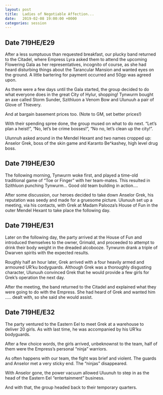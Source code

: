 ```yaml
---
layout: post
title:  Ladies of Negotiable Affection...
date:   2019-02-08 19:00:00 +0000
categories: session
---
```


## Date 719HE/E29

After a less sumptuous than requested breakfast, our plucky band returned to the Citadel, where Empress Lyra asked them to attend the upcoming Flowering Gala as her representatives, incognito of course, as she had heard disturbing things about the Tarancular Mansion and wanted eyes on the ground. A little bartering for payment occurred and 50gp was agreed upon.

As there were a few days until the Gala started, the group decided to do what everyone does in the great City of Hylur, shopping! Tynwurm bought an axe called Storm Sunder, Szithluon a Venom Bow and Ulunuuh a pair of Glove of Thievery.

And at bargain basement prices too. (Note to GM, set better prices!)

With their spending spree done, the group mused on what to do next. “Let’s plan a heist!”,  “No, let’s be crime bosses!”, “No no, let’s clean up the city!”.

Ulunnuh asked around in the Mendel Hexant and two names cropped up: Anselor Grek, boss of the skin game and Karanto Be^kashey, high level drug boss.
## Date 719HE/E30

The following morning, Tynwurm woke first, and played a time-old traditional game of “Toe or Finger” with her team-mates. This resulted in Szithluon punching Tynwurm… Good old team building in action….

After some discussion, our heroes decided to take down Anselor Grek, his reputation was seedy and made for a gruesome picture. Ulunuuh set up a meeting, via his contacts, with Grek at Madam Palooza’s House of Fun in the outer Mendel Hexant to take place the following day.

## Date 719HE/E31

Later on the following day, the party arrived at the House of Fun and introduced themselves to the owner, Grimald, and proceeded to attempt to drink their body weight in the dreaded alcobooze. Tynwurm drank a triple of Dwarven spirits with the expected results.

Roughly half an hour later, Grek arrived with a four heavily armed and armoured UR’ku bodyguards. Although Grek was a thoroughly disgusting character, Ulunuuh convinced Grek that he would provide a few girls for Grek’s operation the next day.

After the meeting, the band returned to the Citadel and explained what they were going to do with the Empress. She had heard of Grek and wanted him ….. dealt with, so she said she would assist.

## Date 719HE/E32

The party ventured to the Eastern Eel to meet Grek at a warehouse to deliver 20 girls. As with last time, he was accompanied by his UR’ku bodyguards.

After a few choice words, the girls arrived, unbeknownst to the team, half of them were the Empress’s personal “ninja” warriors.

As often happens with our team, the fight was brief and violent. The guards and Anselor met a very sticky end. The “ninjas” disappeared. 

With Anselor gone, the power vacuum allowed Uluunuh to step in as the head of the Eastern Eel “entertainment” business.

And with that, the group headed back to their temporary quarters.

